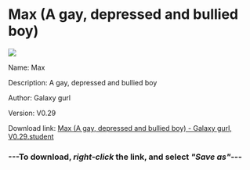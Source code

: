 # Max (A gay, depressed and bullied boy)

<img src = "https://raw.githubusercontent.com/Arbiter1223/Daigaku-Gurashi-Custom-Students/master/Students/Files/Max%20(A%20gay%2C%20depressed%20and%20bullied%20boy).png">

Name: Max

Description: A gay, depressed and bullied boy

Author: Galaxy gurl

Version: V0.29

Download link: <a href="https://raw.githubusercontent.com/Arbiter1223/Daigaku-Gurashi-Custom-Students/master/Students/Files/Max%20(A%20gay%2C%20depressed%20and%20bullied%20boy)%20-%20Galaxy%20gurl%2C%20V0.29.student">Max (A gay, depressed and bullied boy) - Galaxy gurl, V0.29.student</a>

### ---**To download, _right-click_ the link, and select _"Save as"_**---
